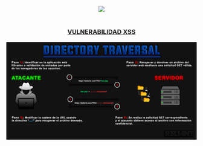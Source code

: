 <p align="center">
  <a href="https://github.com/DenverCoder1/readme-typing-svg"><img src="https://readme-typing-svg.herokuapp.com?font=Fira+Code&pause=1000&color=D1F700&width=560&lines=Ataque+de+Directorio+Transversal+%2F+Path+Traversal"></a>
</p>

<h1 align="center"></h1>

<h3 align="center"><ins>VULNERABILIDAD XSS</ins></h3>



<p align="center">
  <img src="https://github.com/R3LI4NT/articulos/blob/main/Pentesting/WEB/img/pathTraversal.png">
</p>

</br>

